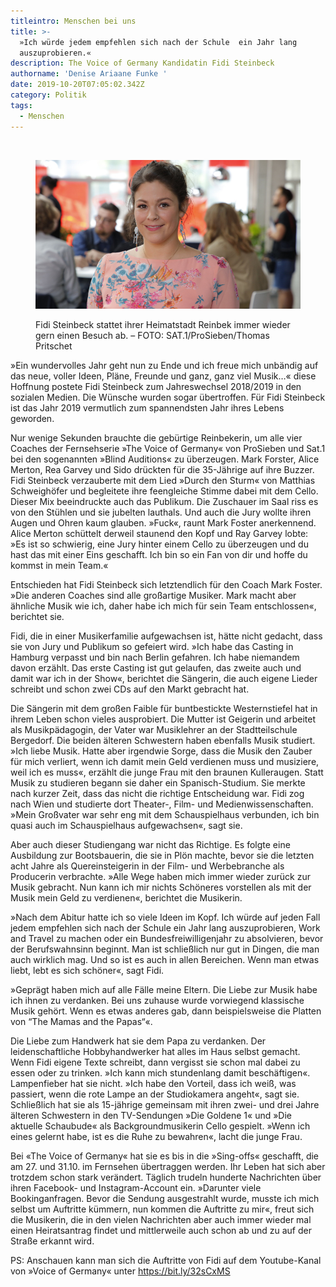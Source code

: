 ```yaml
---
titleintro: Menschen bei uns
title: >-
  »Ich würde jedem empfehlen sich nach der Schule  ein Jahr lang
  auszuprobieren.«
description: The Voice of Germany Kandidatin Fidi Steinbeck
authorname: 'Denise Ariaane Funke '
date: 2019-10-20T07:05:02.342Z
category: Politik
tags:
  - Menschen
---
```

![]()

<figure>

  <img src="/static/media/fidivoice.jpg">

  <figcaption>

Fidi Steinbeck stattet ihrer Heimatstadt Reinbek immer wieder gern einen Besuch ab. – FOTO: SAT.1/ProSieben/Thomas Pritschet 

  </figcaption>

</figure>

»Ein wundervolles Jahr geht nun zu Ende und ich freue mich unbändig auf das neue, voller Ideen, Pläne, Freunde und ganz, ganz viel Musik…« diese Hoffnung postete Fidi Steinbeck zum Jahreswechsel 2018/2019 in den sozialen Medien. Die Wünsche wurden sogar übertroffen. Für Fidi Steinbeck ist das Jahr 2019 vermutlich zum spannendsten Jahr ihres Lebens geworden.

Nur wenige Sekunden brauchte die gebürtige Reinbekerin, um alle vier Coaches der Fernsehserie »The Voice of Germany« von ProSieben und Sat.1 bei den sogenannten »Blind Auditions« zu überzeugen. Mark Forster, Alice Merton, Rea Garvey und Sido drückten für die 35-Jährige auf ihre Buzzer. Fidi Steinbeck verzauberte mit dem Lied »Durch den Sturm« von Matthias Schweighöfer und begleitete ihre feengleiche Stimme dabei mit dem Cello. Dieser Mix beeindruckte auch das Publikum. Die Zuschauer im Saal riss es von den Stühlen und sie jubelten lauthals.
Und auch die Jury wollte ihren Augen und Ohren kaum glauben. »Fuck«, raunt Mark Foster anerkennend. Alice Merton schüttelt derweil staunend den Kopf und Ray Garvey lobte: »Es ist so schwierig, eine Jury hinter einem Cello zu überzeugen und du hast das mit einer Eins geschafft. Ich bin so ein Fan von dir und hoffe du kommst in mein Team.« 


Entschieden hat Fidi Steinbeck sich letztendlich für den Coach Mark Foster. »Die anderen Coaches sind alle großartige Musiker. Mark macht aber ähnliche Musik wie ich, daher habe ich mich für sein Team entschlossen«, berichtet sie. 


Fidi, die in einer Musikerfamilie aufgewachsen ist, hätte nicht gedacht, dass sie von Jury und Publikum so gefeiert wird. »Ich habe das Casting in Hamburg verpasst und bin nach Berlin gefahren. Ich habe niemandem davon erzählt. Das erste Casting ist gut gelaufen, das zweite auch und damit war ich in der Show«, berichtet die Sängerin, die auch eigene Lieder schreibt und schon zwei CDs auf den Markt gebracht hat. 

Die Sängerin mit dem großen Faible für buntbestickte Westernstiefel hat in ihrem Leben schon vieles ausprobiert. Die Mutter ist Geigerin und arbeitet als Musikpädagogin, der Vater war Musiklehrer an der Stadtteilschule Bergedorf. Die beiden älteren Schwestern haben ebenfalls Musik studiert. »Ich liebe Musik. Hatte aber irgendwie Sorge, dass die Musik den Zauber für mich verliert, wenn ich damit mein Geld verdienen muss und musiziere, weil ich es muss«, erzählt die junge Frau mit den braunen Kulleraugen. Statt Musik zu studieren begann sie daher ein Spanisch-Studium. Sie merkte nach kurzer Zeit, dass das nicht die richtige Entscheidung war. Fidi zog nach Wien und studierte dort Theater-, Film- und Medienwissenschaften. »Mein Großvater war sehr eng mit dem Schauspielhaus verbunden, ich bin quasi auch im Schauspielhaus aufgewachsen«, sagt sie. 

Aber auch dieser Studiengang war nicht das Richtige. Es folgte eine Ausbildung zur Bootsbauerin, die sie in Plön machte, bevor sie die letzten acht Jahre als Quereinsteigerin in der Film- und Werbebranche als Producerin verbrachte. »Alle Wege haben mich immer wieder zurück zur Musik gebracht. Nun kann ich mir nichts Schöneres vorstellen als mit der Musik mein Geld zu verdienen«, berichtet die Musikerin. 


»Nach dem Abitur hatte ich so viele Ideen im Kopf. Ich würde auf jeden Fall jedem empfehlen sich nach der Schule ein Jahr lang auszuprobieren, Work and Travel zu machen oder ein Bundesfreiwilligenjahr zu absolvieren, bevor der Berufswahnsinn beginnt. Man ist schließlich nur gut in Dingen, die man auch wirklich mag. Und so ist es auch in allen Bereichen. Wenn man etwas liebt, lebt es sich schöner«, sagt Fidi. 

»Geprägt haben mich auf alle Fälle meine Eltern. Die Liebe zur Musik habe ich ihnen zu verdanken. Bei uns zuhause wurde vorwiegend klassische Musik gehört. Wenn es etwas anderes gab, dann beispielsweise die Platten von “The Mamas and the Papas“«. 

Die Liebe zum Handwerk hat sie dem Papa zu verdanken. Der leidenschaftliche Hobbyhandwerker hat alles im Haus selbst gemacht.
Wenn Fidi eigene Texte schreibt, dann vergisst sie schon mal dabei zu essen oder zu trinken. »Ich kann mich stundenlang damit beschäftigen«. Lampenfieber hat sie nicht. »Ich habe den Vorteil, dass ich weiß, was passiert, wenn die rote Lampe an der Studiokamera angeht«, sagt sie. Schließlich hat sie als 15-jährige gemeinsam mit ihren zwei- und drei Jahre älteren Schwestern in den TV-Sendungen »Die Goldene 1« und »Die aktuelle Schaubude« als Backgroundmusikerin Cello gespielt. »Wenn ich eines gelernt habe, ist es die Ruhe zu bewahren«, lacht die junge Frau.

Bei «The Voice of Germany« hat sie es bis in die »Sing-offs« geschafft, die am 27. und 31.10. im Fernsehen übertraggen werden. Ihr Leben hat sich aber trotzdem schon stark verändert. Täglich trudeln hunderte Nachrichten über ihren Facebook- und Instagram-Account ein. »Darunter viele Bookinganfragen. Bevor die Sendung ausgestrahlt wurde, musste ich mich selbst um Auftritte kümmern, nun kommen die Auftritte zu mir«, freut sich die Musikerin, die in den vielen Nachrichten aber auch immer wieder mal einen Heiratsantrag findet und mittlerweile auch schon ab und zu auf der Straße erkannt wird. 

 

PS: Anschauen kann man sich die Auftritte von Fidi auf dem Youtube-Kanal von »Voice of Germany« unter https://bit.ly/32sCxMS
